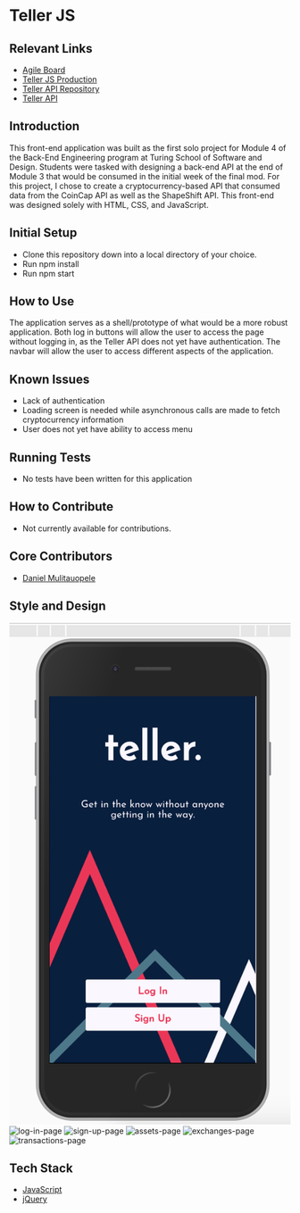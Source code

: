 # Teller JS

## Relevant Links
 * [Agile Board](https://waffle.io/DanielMulitauopele/teller-js)
 * [Teller JS Production](https://danielmulitauopele.github.io/teller-js/)
 * [Teller API Repository](https://github.com/DanielMulitauopele/teller-api)
 * [Teller API](https://guarded-reef-25579.herokuapp.com/api/v1/assets)

## Introduction

This front-end application was built as the first solo project for Module 4 of the Back-End Engineering program at Turing School of Software and Design. Students were tasked with designing a back-end API at the end of Module 3 that would be consumed in the initial week of the final mod. For this project, I chose to create a cryptocurrency-based API that consumed data from the CoinCap API as well as the ShapeShift API. This front-end was designed solely with HTML, CSS, and JavaScript.

## Initial Setup

* Clone this repository down into a local directory of your choice.
* Run npm install
* Run npm start

## How to Use

The application serves as a shell/prototype of what would be a more robust application. Both log in buttons will allow the user to access the page without logging in, as the Teller API does not yet have authentication. The navbar will allow the user to access different aspects of the application.

## Known Issues

* Lack of authentication
* Loading screen is needed while asynchronous calls are made to fetch cryptocurrency information
* User does not yet have ability to access menu

## Running Tests

* No tests have been written for this application

## How to Contribute

* Not currently available for contributions.

## Core Contributors

* [Daniel Mulitauopele](https://github.com/DanielMulitauopele)

## Style and Design

![landing-page](/lib/landing-page.png)
![log-in-page](https://github.com/DanielMulitauopele/teller-js/tree/master/lib/log-in-page.png)
![sign-up-page](https://github.com/DanielMulitauopele/teller-js/tree/master/lib/sign-up-page.png)
![assets-page](https://github.com/DanielMulitauopele/teller-js/tree/master/lib/assets-page.png)
![exchanges-page](https://github.com/DanielMulitauopele/teller-js/tree/master/lib/exchanges-page.png)
![transactions-page](https://github.com/DanielMulitauopele/teller-js/tree/master/lib/transactions-page.png)

## Tech Stack

* [JavaScript](https://www.javascript.com/)
* [jQuery](https://jquery.com/)
